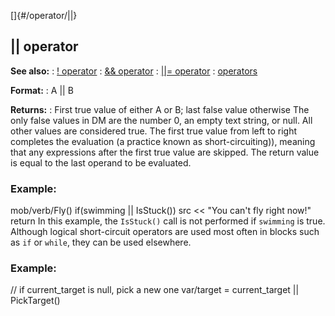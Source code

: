 []{#/operator/||}
## \|\| operator
**See also:**
:   [! operator](#/operator/!)
:   [&& operator](#/operator/&&)
:   [\|\|= operator](#/operator/%7C%7C=)
:   [operators](#/operator)
<!-- -->
**Format:**
:   A \|\| B
<!-- -->
**Returns:**
:   First true value of either A or B; last false value otherwise
The only false values in DM are the number 0, an empty text string, or
null. All other values are considered true.
The first true value from left to right completes the evaluation (a
practice known as short-circuiting)), meaning that any expressions after
the first true value are skipped. The return value is equal to the last
operand to be evaluated.
### Example:
mob/verb/Fly() if(swimming \|\| IsStuck()) src \<\< \"You can\'t fly
right now!\" return
In this example, the `IsStuck()` call is not performed if `swimming` is
true.
Although logical short-circuit operators are used most often in blocks
such as `if` or `while`, they can be used elsewhere.
### Example:
// if current_target is null, pick a new one var/target = current_target
\|\| PickTarget()